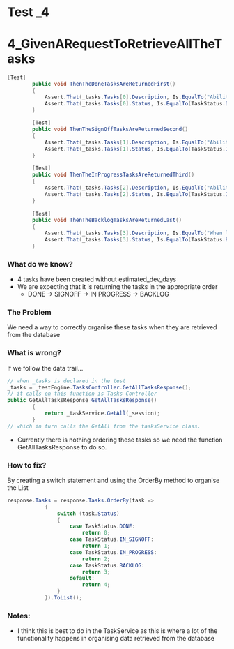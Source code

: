 # Test _4

# 4_GivenARequestToRetrieveAllTheTasks

```csharp
[Test]
        public void ThenTheDoneTasksAreReturnedFirst()
        {
            Assert.That(_tasks.Tasks[0].Description, Is.EqualTo("Ability to create an account"));
            Assert.That(_tasks.Tasks[0].Status, Is.EqualTo(TaskStatus.DONE));
        }
        
        [Test]
        public void ThenTheSignOffTasksAreReturnedSecond()
        {
            Assert.That(_tasks.Tasks[1].Description, Is.EqualTo("Ability to view a task"));
            Assert.That(_tasks.Tasks[1].Status, Is.EqualTo(TaskStatus.IN_SIGNOFF));
        }
        
        [Test]
        public void ThenTheInProgressTasksAreReturnedThird()
        {
            Assert.That(_tasks.Tasks[2].Description, Is.EqualTo("Ability to create a client in the system"));
            Assert.That(_tasks.Tasks[2].Status, Is.EqualTo(TaskStatus.IN_PROGRESS));
        }
        
        [Test]
        public void ThenTheBacklogTasksAreReturnedLast()
        {
            Assert.That(_tasks.Tasks[3].Description, Is.EqualTo("When logging on as a client should only see tasks for that client."));
            Assert.That(_tasks.Tasks[3].Status, Is.EqualTo(TaskStatus.BACKLOG));
        }
```

### **What do we know?**

- 4 tasks have been created without estimated_dev_days
- We are expecting that it is returning the tasks in the appropriate order
    - DONE → SIGNOFF → IN PROGRESS → BACKLOG

### The Problem

We need a way to correctly organise these tasks when they are retrieved from the database

### **What is wrong?**

If we follow the data trail…

```csharp
// when _tasks is declared in the test
_tasks = _testEngine.TasksController.GetAllTasksResponse();
// it calls on this function is Tasks Controller
public GetAllTasksResponse GetAllTasksResponse()
        {
            return _taskService.GetAll(_session);
        }
// which in turn calls the GetAll from the tasksService class.
```

- Currently there is nothing ordering these tasks so we need the function GetAllTasksResponse to do so.

### **********************How to fix?**********************

By creating a switch statement and using the OrderBy method to organise the List

```csharp
response.Tasks = response.Tasks.OrderBy(task =>
            {
                switch (task.Status)
                {
                    case TaskStatus.DONE:
                        return 0;
                    case TaskStatus.IN_SIGNOFF:
                        return 1;
                    case TaskStatus.IN_PROGRESS:
                        return 2;
                    case TaskStatus.BACKLOG:
                        return 3;
                    default:
                        return 4;
                }
            }).ToList();
```

### Notes:

- I think this is best to do in the TaskService as this is where a lot of the functionality happens in organising data retrieved from the database